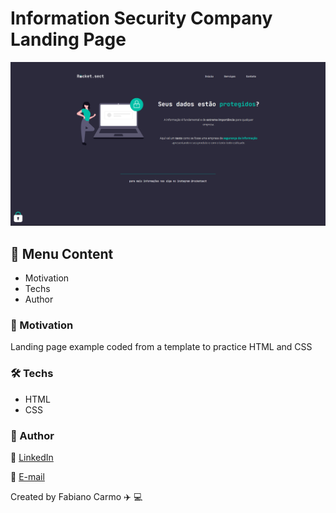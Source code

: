 # Information Security Company Landing Page

<img width="653px" src="https://github.com/FabianoCarmo/explorer-rocketseat/blob/main/info-security-company-landing-page/assets/page.png">

## :memo: Menu Content

- Motivation
- Techs
- Author

### :dart: Motivation

Landing page example coded from a template to practice HTML and CSS

### :hammer_and_wrench: Techs

- HTML
- CSS

### :raising_hand: Author

:link: [LinkedIn](https://www.linkedin.com/in/fabiano-carmo/)

:email: [E-mail](mailto:fabianopc@yahoo.com)

Created by Fabiano Carmo :airplane: :computer:
